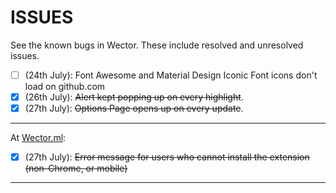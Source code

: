 **ISSUES**
===================

See the known bugs in Wector. These include resolved and unresolved issues.

- [ ] \(24th July\): Font Awesome and Material Design Iconic Font icons don't load on github.com
- [x] \(26th July\): <del>Alert kept popping up on every highlight</del>.
- [x] \(27th July\): <del>Options Page opens up on every update</del>.

* * *

At [Wector.ml](http://wector.ml "Visit us!"):

- [x] \(27th July\): <del>Error message for users who cannot install the extension (non-Chrome, or mobile)</del>

* * * 
